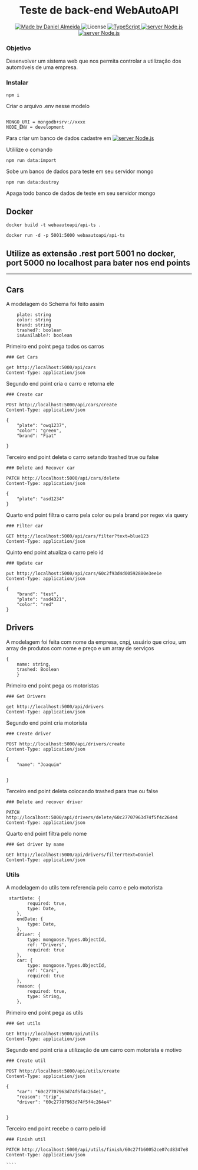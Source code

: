 <h1 align="center">
    Teste de back-end WebAutoAPI
</h1>

<p align="center">
  <a href="https://www.linkedin.com/in/daniel-viana-almeida/">
    <img 
        alt="Made by Daniel Almeida" 
        src="https://img.shields.io/badge/MADE%20BY-Daniel%20Almeida-%230077b5?style=flat-square&logo=linkedin">
  </a>

  <img alt="License" src="https://img.shields.io/badge/license-MIT-%20brightgreen?style=flat-square&logo=">

  <a href="https://www.typescript.com/">
    <img 
        alt="TypeScript" 
        src="https://img.shields.io/badge/STACK-TypeScript-%230077b5?style=flat-square&logo=TypeScript">
  </a>
  <a href="">
    <img 
        alt="server Node.js" 
        src="https://img.shields.io/badge/Server-Node.js-%23339933?style=flat-square&logo=node.js">
  </a>
  <a href="https://cloud.google.com/mongodb">
<img 
        alt="server Node.js" 
        src="https://img.shields.io/badge/DataBase-MongoDB-%23339933?style=flat-square&logo=mongodb">
</a>
  
</p>

### Objetivo 

Desenvolver um sistema web que nos permita controlar a utilização dos automóveis de uma empresa.

### Instalar

```
npm i
```

Criar o arquivo .env nesse modelo

```

MONGO_URI = mongodb+srv://xxxx
NODE_ENV = development

```



Para criar um banco de dados cadastre em <a href="https://cloud.google.com/mongodb">
<img 
        alt="server Node.js" 
        src="https://img.shields.io/badge/WebPage-MongoDB-%23339933?style=flat-square&logo=mongodb">
</a>

Utililize o comando

```
npm run data:import
```

Sobe um banco de dados para teste em seu servidor mongo

```
npm run data:destroy
```

Apaga todo banco de dados de teste em seu servidor mongo

## Docker

```
docker build -t webaautoapi/api-ts .

docker run -d -p 5001:5000 webaautoapi/api-ts
```

## Utilize as extensão .rest port 5001 no docker, port 5000 no localhost para bater nos end points

---

## Cars

A modelagem do Schema foi feito assim

```
    plate: string
    color: string
    brand: string
    trashed?: boolean
    isAvailable?: boolean
```

Primeiro end point pega todos os carros


```
### Get Cars

get http://localhost:5000/api/cars
Content-Type: application/json

```

Segundo end point cria o carro e retorna ele

```
### Create car

POST http://localhost:5000/api/cars/create
Content-Type: application/json

{
	"plate": "owq1237",
	"color": "green",
	"brand": "Fiat"
	
}
```

Terceiro end point deleta o carro setando trashed true ou false

```
### Delete and Recover car

PATCH http://localhost:5000/api/cars/delete
Content-Type: application/json

{
	"plate": "asd1234"
}
```

Quarto end point filtra o carro pela color ou pela brand por regex via query

```
### Filter car

GET http://localhost:5000/api/cars/filter?text=blue123
Content-Type: application/json
```

Quinto end point atualiza o carro pelo id

```
### Update car

put http://localhost:5000/api/cars/60c2f93d4d00592880e3ee1e
Content-Type: application/json

{
	"brand": "test",
	"plate": "asd4321",
	"color": "red"
}
```

## Drivers

A modelagem foi feita com nome da empresa, cnpj, usuário que criou, um array de produtos com nome e preço e um array de serviços

```
{
    name: string,
    trashed: Boolean
    }

```

Primeiro end point pega os motoristas 

```
### Get Drivers

get http://localhost:5000/api/drivers
Content-Type: application/json
```

Segundo end point cria motorista

```
### Create driver

POST http://localhost:5000/api/drivers/create
Content-Type: application/json

{
	"name": "Joaquim"
	
	
}

```

Terceiro end point deleta colocando trashed para true ou false

````
### Delete and recover driver

PATCH http://localhost:5000/api/drivers/delete/60c27707963d74f5f4c264e4
Content-Type: application/json
````

Quarto end point filtra pelo nome

```
### Get driver by name

GET http://localhost:5000/api/drivers/filter?text=Daniel
Content-Type: application/json

```

### Utils

A modelagem do utils tem referencia pelo carro e pelo motorista

````
 startDate: {
        required: true,
        type: Date,
    },
    endDate: {
        type: Date,
    },
    driver: {
        type: mongoose.Types.ObjectId,
        ref: 'Drivers',
        required: true
    },
    car: {
        type: mongoose.Types.ObjectId,
        ref: 'Cars',
        required: true
    },
    reason: {
        required: true,
        type: String,
    },
````
Primeiro end point pega as utils

````
### Get utils

GET http://localhost:5000/api/utils
Content-Type: application/json
````

Segundo end point cria a utilização de um carro com motorista e motivo

````
### Create util

POST http://localhost:5000/api/utils/create
Content-Type: application/json

{
	"car": "60c27707963d74f5f4c264e1",
	"reason": "trip",
	"driver": "60c27707963d74f5f4c264e4"
	
	
}
````

Terceiro end point recebe o carro pelo id

`````
### Finish util

PATCH http://localhost:5000/api/utils/finish/60c27fb60052ce07cd8347e8
Content-Type: application/json

````


